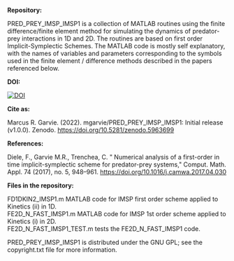 <b>Repository:</b>

PRED_PREY_IMSP_IMSP1 is a collection of MATLAB routines using the finite difference/finite element method for simulating the dynamics of predator-prey interactions in 1D and 2D. The routines are based on first order Implicit-Symplectic Schemes. The MATLAB code is mostly self explanatory, with the names of variables and parameters corresponding to the symbols used in the finite element / difference methods described in the papers referenced below.

<b>DOI:</b>

[![DOI](https://zenodo.org/badge/139030474.svg)](https://zenodo.org/badge/latestdoi/139030474)

<b>Cite as:</b>

Marcus R. Garvie. (2022). mgarvie/PRED_PREY_IMSP_IMSP1: Initial release (v1.0.0). Zenodo. https://doi.org/10.5281/zenodo.5963699

<b>References:</b>

Diele, F., Garvie M.R., Trenchea, C. " Numerical analysis of a first-order in time implicit-symplectic scheme for predator-prey systems," Comput. Math. Appl. 74 (2017), no. 5, 948–961. https://doi.org/10.1016/j.camwa.2017.04.030

<b>Files in the repository:</b>

FD1DKIN2_IMSP1.m    MATLAB code for IMSP first order scheme applied to Kinetics (ii) in 1D.</br>
FE2D_N_FAST_IMSP1.m    MATLAB code for IMSP 1st order scheme applied to Kinetics (i) in 2D. </br>
FE2D_N_FAST_IMSP1_TEST.m    tests the FE2D_N_FAST_IMSP1 code.

PRED_PREY_IMSP_IMSP1 is distributed under the GNU GPL; see the copyright.txt file for more information.
